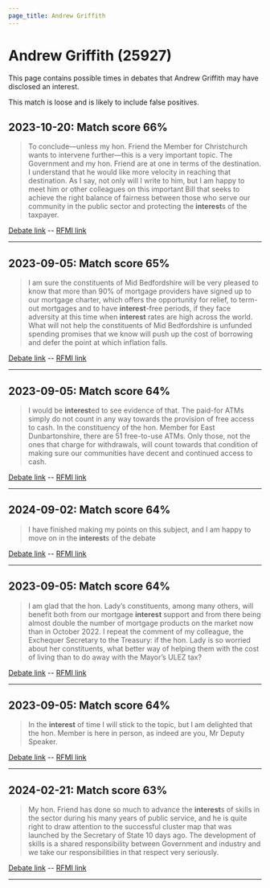 ```yaml
---
page_title: Andrew Griffith
---
```


# Andrew Griffith  (25927)

This page contains possible times in debates that Andrew Griffith may have disclosed an interest.

This match is loose and is likely to include false positives. 



## 2023-10-20: Match score 66%

>To conclude—unless my hon. Friend the Member for Christchurch wants to intervene further—this is a very important topic. The Government and my hon. Friend are at one in terms of the destination. I understand that he would like more velocity in reaching that destination. As I say, not only will I write to him, but I am happy to meet him or other colleagues on this important Bill that seeks to achieve the right balance of fairness between those who serve our community in the public sector and protecting the **interest**s of the taxpayer.

[Debate link](https://www.theyworkforyou.com/debates/?id=2023-10-20a.497.2)  --  [RFMI link](https://www.theyworkforyou.com/mp/25927/register)


---



## 2023-09-05: Match score 65%

>I am sure the constituents of Mid Bedfordshire will be very pleased to know that more than 90% of mortgage providers have signed up to our mortgage charter, which offers the opportunity for relief, to term-out mortgages and to have **interest**-free periods, if they face adversity at this time when **interest** rates are  high across the world. What will not help the constituents of Mid Bedfordshire is unfunded spending promises that we know will push up the cost of borrowing and defer the point at which inflation falls.

[Debate link](https://www.theyworkforyou.com/debates/?id=2023-09-05c.181.6)  --  [RFMI link](https://www.theyworkforyou.com/mp/25927/register)


---



## 2023-09-05: Match score 64%

>I would be **interest**ed to see evidence of that. The paid-for ATMs simply do not count in any way towards the provision of free access to cash. In the constituency of the hon. Member for East Dunbartonshire, there are 51 free-to-use ATMs. Only those, not the ones that charge for withdrawals, will count towards that condition of making sure our communities have decent and continued access to cash.

[Debate link](https://www.theyworkforyou.com/debates/?id=2023-09-05c.404.5)  --  [RFMI link](https://www.theyworkforyou.com/mp/25927/register)


---



## 2024-09-02: Match score 64%

>I have finished making my points on this subject, and I am happy to move on in the **interest**s of the debate

[Debate link](https://www.theyworkforyou.com/debates/?id=2024-09-02a.96.5)  --  [RFMI link](https://www.theyworkforyou.com/mp/25927/register)


---



## 2023-09-05: Match score 64%

>I am glad that the hon. Lady’s constituents, among many others, will benefit both from our mortgage **interest** support and from there being almost double the number of mortgage products on the market now than in October 2022. I repeat the comment of my colleague, the Exchequer Secretary to the Treasury: if the hon. Lady is so worried about her constituents, what better way of helping them with the cost of living than to do away with the Mayor’s ULEZ tax?

[Debate link](https://www.theyworkforyou.com/debates/?id=2023-09-05c.181.1)  --  [RFMI link](https://www.theyworkforyou.com/mp/25927/register)


---



## 2023-09-05: Match score 64%

>In the **interest** of time I will stick to the topic, but I am delighted that the hon. Member is here in person, as indeed are you, Mr Deputy Speaker.

[Debate link](https://www.theyworkforyou.com/debates/?id=2023-09-05c.402.2)  --  [RFMI link](https://www.theyworkforyou.com/mp/25927/register)


---



## 2024-02-21: Match score 63%

>My hon. Friend has done so much to advance the **interest**s of skills in the sector during his many years of public service, and he is quite right to draw attention to the successful cluster map that was launched by the Secretary of State 10 days ago. The development of skills is a shared responsibility between Government and industry and we take our responsibilities in that respect very seriously.

[Debate link](https://www.theyworkforyou.com/debates/?id=2024-02-21c.694.4)  --  [RFMI link](https://www.theyworkforyou.com/mp/25927/register)


---

